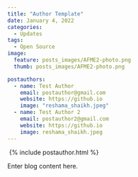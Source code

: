 ```yaml
---
title: "Author Template"
date: January 4, 2022
categories:
  - Updates
tags:
  - Open Source
image:
  feature: posts_images/AFME2-photo.png
  thumb: posts_images/AFME2-photo.png

postauthors:
  - name: Test Author
    email: postauthor@gmail.com
    website: https://github.io
    image: "reshama_shaikh.jpeg"
  - name: Test Author 2
    email: postauthor2@gmail.com
    website: https://github.io
    image: reshama_shaikh.jpeg
---
```

<div>
  <img src="/blog/assets/images/posts_images/{{ page.featured-image }}" alt="">
  {% include postauthor.html %}
</div>


Enter blog content here.

